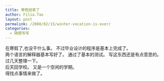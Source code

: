 ```yaml
---
title: 寒假结束了
author: Filia.Tao
layout: post
permalink: /2008/02/15/winter-vocation-is-over/
categories:
  - 随便写写
---
```

在寒假了,也没干什么事。 不过毕业设计的程序是基本上完成了。  
两个语言的解释器基本写好了。 通过了基本的测试。 写这东西还是有点意思的。过几天整理一下。  
后天回学校。 又是一个空闲的学期。  
得找点事情来做了。